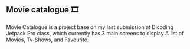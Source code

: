## Movie catalogue 🎞️
Movie Catalogue is a project base on my last submission at Dicoding Jetpack Pro class, which currently has 3 main screens to display A list of Movies, Tv-Shows, and Favourite.